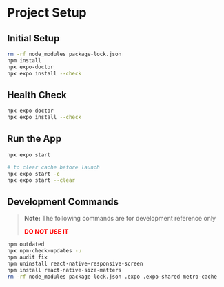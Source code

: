# Project Setup

## Initial Setup

```bash
rm -rf node_modules package-lock.json
npm install
npx expo-doctor
npx expo install --check
```

## Health Check

```bash
npx expo-doctor
npx expo install --check
```

## Run the App

```bash
npx expo start

# to clear cache before launch
npx expo start -c
npx expo start --clear
```

## Development Commands

> **Note:** The following commands are for development reference only
> 
> <span style="color: red;">**DO NOT USE IT**</span>

```bash
npm outdated
npx npm-check-updates -u
npm audit fix
npm uninstall react-native-responsive-screen
npm install react-native-size-matters
rm -rf node_modules package-lock.json .expo .expo-shared metro-cache
```
